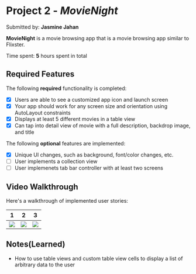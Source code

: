 # Project 2 - *MovieNight*

Submitted by: **Jasmine Jahan**

**MovieNight** is a movie browsing app that is a movie browsing app similar to Flixster.

Time spent: **5** hours spent in total

## Required Features

The following **required** functionality is completed:

- [X] Users are able to see a customized app icon and launch screen
- [X] Your app should work for any screen size and orientation using AutoLayout constraints
- [X] Displays at least 5 different movies in a table view
- [X] Can tap into detail view of movie with a full description, backdrop image, and title
 
The following **optional** features are implemented:

- [X] Unique UI changes, such as background, font/color changes, etc.
- [ ] User implements a collection view
- [ ] User implemenets tab bar controller with at least two screens

## Video Walkthrough
Here's a walkthrough of implemented user stories:

1                          |2                          |3 
:-------------------------:|:-------------------------:|:-------------------------:|
![](https://i.imgur.com/NGHMaal.gif)| ![](https://i.imgur.com/6jTlKa1.gif)|![](https://i.imgur.com/XnBzCAb.gif)



## Notes(Learned)
* How to use table views and custom table view cells to display a list of arbitrary data to the user



